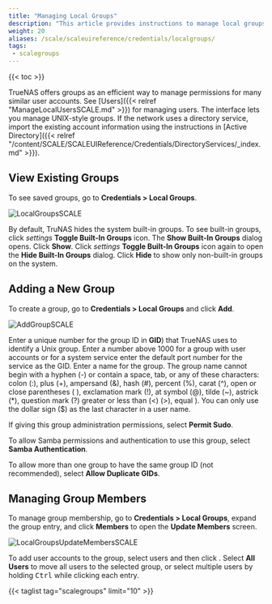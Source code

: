 ```yaml
---
title: "Managing Local Groups"
description: "This article provides instructions to manage local groups."
weight: 20
aliases: /scale/scaleuireference/credentials/localgroups/
tags:
 - scalegroups
---
```


{{< toc >}}

TrueNAS offers groups as an efficient way to manage permissions for many similar user accounts.
See [Users]({{< relref "ManageLocalUsersSCALE.md" >}}) for managing users.
The interface lets you manage UNIX-style groups.
If the network uses a directory service, import the existing account information using the instructions in [Active Directory]({{< relref "/content/SCALE/SCALEUIReference/Credentials/DirectoryServices/_index.md" >}}).

## View Existing Groups

To see saved groups, go to **Credentials > Local Groups**.

![LocalGroupsSCALE](/images/SCALE/22.02/LocalGroupsSCALE.png "Local Groups Built-In List")

By default, TruNAS hides the system built-in groups.
To see built-in groups, click <i class="material-icons" aria-hidden="true" title="Settings">settings</i> **Toggle Built-In Groups** icon. The **Show Built-In Groups** dialog opens. Click **Show**. 
Click <i class="material-icons" aria-hidden="true" title="Settings">settings</i> **Toggle Built-In Groups** icon again to open the **Hide Built-In Groups** dialog. Click **Hide** to show only non-built-in groups on the system.

## Adding a New Group

To create a group, go to **Credentials > Local Groups** and click **Add**.

![AddGroupSCALE](/images/SCALE/22.02/AddGroupSCALE.png "Add Group") 

Enter a unique number for the group ID in **GID**) that TrueNAS uses to identify a Unix group. Enter a number above 1000 for a group with user accounts or for a system service enter the default port number for the service as the GID.  Enter a name for the group. The group name cannot begin with a hyphen (-) or contain a space, tab, or any of these characters: colon (:), plus (+), ampersand (&), hash (#), percent (%), carat (^), open or close parentheses ( ), exclamation mark (!), at symbol (@), tilde (~), astrick (*), question mark (?) greater or less than (<) (>), equal ). You can only use the dollar sign ($) as the last character in a user name.

If giving this group administration permissions, select **Permit Sudo**.

To allow Samba permissions and authentication to use this group, select **Samba Authentication**.

To allow more than one group to have the same group ID (not recommended), select **Allow Duplicate GIDs**.

## Managing Group Members

To manage group membership, go to **Credentials > Local Groups**, expand the group entry, and click **Members** to open the **Update Members** screen.

![LocalGroupsUpdateMembersSCALE](/images/SCALE/22.02/LocalGroupsUpdateMembersSCALE.png "Update Members Screen") 

To add user accounts to the group, select users and then click <i class="fa fa-arrow-right" aria-hidden="true" title="Right Arrow"></i>.
Select **All Users** to move all users to the selected group, or select multiple users by holding <kbd>Ctrl</kbd> while clicking each entry.

{{< taglist tag="scalegroups" limit="10" >}}